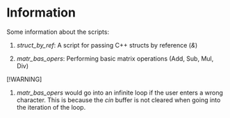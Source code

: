 # Information

Some information about the scripts: 

1. *struct_by_ref*: A script for passing C++ structs by reference (*&*)

2. *matr_bas_opers*: Performing basic matrix operations (Add, Sub, Mul, Div)


[!WARNING]


1. *matr_bas_opers* would go into an infinite loop if the user enters a wrong character. This is because the *cin* buffer is not cleared when going into the iteration of the loop.  
